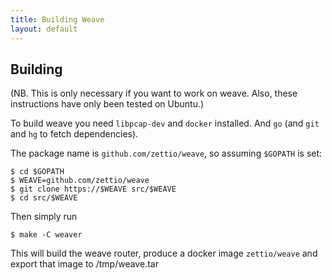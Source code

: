 ```yaml
---
title: Building Weave
layout: default
---
```


## Building

(NB. This is only necessary if you want to work on weave. Also, these
instructions have only been tested on Ubuntu.)

To build weave you need `libpcap-dev` and `docker` installed. And `go`
(and `git` and `hg` to fetch dependencies).

The package name is `github.com/zettio/weave`, so assuming `$GOPATH`
is set:

    $ cd $GOPATH
    $ WEAVE=github.com/zettio/weave
    $ git clone https://$WEAVE src/$WEAVE
    $ cd src/$WEAVE

Then simply run

    $ make -C weaver

This will build the weave router, produce a docker image
`zettio/weave` and export that image to /tmp/weave.tar
